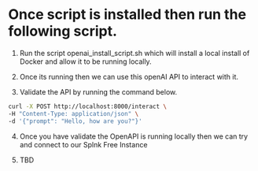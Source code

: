 # Once script is installed then run the following script.

1. Run the script openai_install_script.sh which will install a local install of Docker and allow it to be running locally.

2. Once its running then we can use this openAI API to interact with it.

3. Validate the API by running the command below.

```bash
curl -X POST http://localhost:8000/interact \
-H "Content-Type: application/json" \
-d '{"prompt": "Hello, how are you?"}'
```

4. Once you have validate the OpenAPI is running locally then we can try and connect to our Splnk Free Instance

5. TBD


